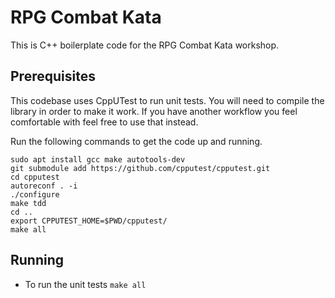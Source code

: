 RPG Combat Kata
===========================

This is C++ boilerplate code for the RPG Combat Kata workshop.

## Prerequisites

This codebase uses CppUTest to run unit tests. You will need to compile the library in order to make it work. 
If you have another workflow you feel comfortable with feel free to use that instead.

Run the following commands to get the code up and running.

```
sudo apt install gcc make autotools-dev
git submodule add https://github.com/cpputest/cpputest.git
cd cpputest
autoreconf . -i
./configure
make tdd
cd ..
export CPPUTEST_HOME=$PWD/cpputest/
make all
```

## Running

* To run the unit tests `make all`
